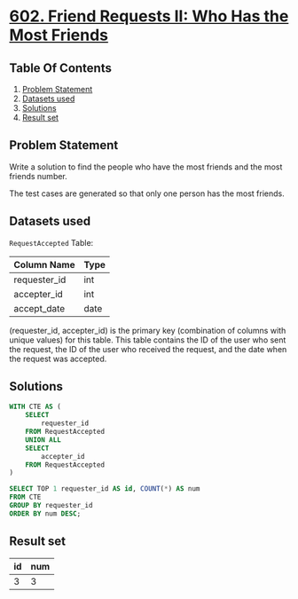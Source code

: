 # [602. Friend Requests II: Who Has the Most Friends](https://leetcode.com/problems/friend-requests-ii-who-has-the-most-friends/description/)

## Table Of Contents
1. [Problem Statement]()
2. [Datasets used]()
3. [Solutions]()
4. [Result set]()

## Problem Statement

Write a solution to find the people who have the most friends and the most friends number.

The test cases are generated so that only one person has the most friends.

## Datasets used

```RequestAccepted``` Table:

| Column Name    | Type    |
| -------------- | ------- |
| requester_id   | int     |
| accepter_id    | int     |
| accept_date    | date    |

(requester_id, accepter_id) is the primary key (combination of columns with unique values) for this table.
This table contains the ID of the user who sent the request, the ID of the user who received the request, and the date when the request was accepted.

## Solutions

```sql
WITH CTE AS (
    SELECT
        requester_id
    FROM RequestAccepted
    UNION ALL
    SELECT
        accepter_id
    FROM RequestAccepted
)

SELECT TOP 1 requester_id AS id, COUNT(*) AS num
FROM CTE
GROUP BY requester_id
ORDER BY num DESC;
```

## Result set

| id | num |
| -- | --- |
| 3  | 3   |